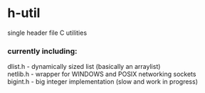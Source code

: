# h-util
single header file C utilities

### currently including:
dlist.h   - dynamically sized list (basically an arraylist)  
netlib.h  - wrapper for WINDOWS and POSIX networking sockets  
bigint.h  - big integer implementation (slow and work in progress)  
